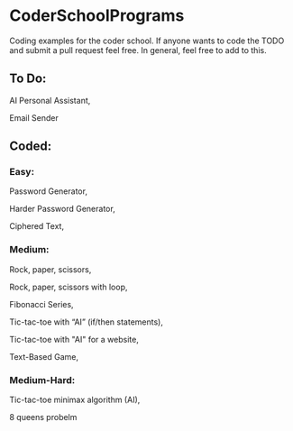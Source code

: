 # CoderSchoolPrograms
Coding examples for the coder school. If anyone wants to code the TODO and submit a pull request feel free. In general, feel free to add to this.

## To Do:

AI Personal Assistant,

Email Sender


## Coded:

### Easy:

Password Generator,

Harder Password Generator,

Ciphered Text,


### Medium:

Rock, paper, scissors,

Rock, paper, scissors with loop,

Fibonacci Series,

Tic-tac-toe with “AI” (if/then statements),

Tic-tac-toe with "AI" for a website,

Text-Based Game,


### Medium-Hard:

Tic-tac-toe minimax algorithm (AI),

8 queens probelm
